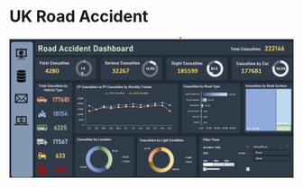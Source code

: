 # UK Road Accident

![Alt text](https://github.com/tushar3raj/All_Projects/blob/main/Screenshot%202023-09-12%20074143.png)
